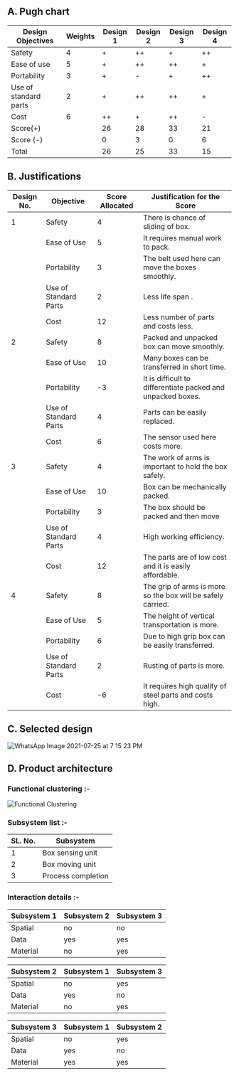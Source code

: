 ## A. Pugh chart
|Design Objectives|	Weights|	Design 1|	Design 2|	Design 3|	Design 4|
|-----------------|------------|----------------|---------------|---------------|---------------|
|Safety|	4|	+|	++|	+|	++|
|Ease of use|	5|	+|	++|	++|	+|
|Portability|	3|	+|	-|	+|	++|
|Use of standard parts|	2|	+|	++|	++|	+|
|Cost|	6|	++|	+|	++|	-|
|Score(+)|	|	26|	28|	33|	21|
|Score (-)|	|	0|	3|	0|	6|
|Total|		|26|	25|	33|	15|

## B. Justifications
|Design No.|	Objective|	Score Allocated|	Justification for the Score|
|----------|-------------|---------------------|-----------------------------------|	
|1|	Safety|	4|	There is chance of sliding of box.|	
|  |     Ease of Use|	5|	It requires manual work to pack.|	
|  |	Portability|	3|	The belt used here can move the boxes smoothly.|	
|  |	Use of Standard Parts|	2|	Less life span .|	
|  |	Cost|	12|	Less number of parts and costs less.|	
|2|	Safety|	8|	Packed and unpacked box can move smoothly.|	
|  |	Ease of Use|	10|	Many boxes can be transferred in short time.|	
|   |	Portability|	-3|	It is difficult to differentiate packed and unpacked boxes.|	
|    |	Use of Standard Parts|	4|	Parts can be easily replaced.|	
|    |	Cost|	6|	The sensor used here costs more.|	
|3  |	Safety|	4|	 The work of arms is important to hold the box safely.|	
|   |	Ease of Use|	10|	Box can be mechanically packed.|	
|   |	Portability|	3|	The box should be packed and then move|
|    |	Use of Standard Parts|	4|	High working efficiency.| 	
|    |Cost|	12|	The parts are of low cost and it is easily affordable.|	
|4   |	Safety|	8|	The grip of arms is more so the box will be safely carried.|	
|  |	Ease of Use|	5|	The height of vertical transportation is more.|
|  |	Portability|	6|	Due to high grip box can be easily transferred.|	
|  |	Use of Standard Parts|	2|	Rusting of parts is more.|	
|  |	Cost|	-6|	It requires high quality of steel parts and costs high.|

## C. Selected design 

![WhatsApp Image 2021-07-25 at 7 15 23 PM](https://user-images.githubusercontent.com/83766342/126902192-bed6e286-d877-4714-9b3c-262a416a6042.jpeg)

	
## D. Product architecture
### Functional clustering :-
![Functional Clustering](https://user-images.githubusercontent.com/83761389/125247744-e66fca80-e310-11eb-8e37-6a463f5cff7d.png)

### Subsystem list :-
	
|SL. No.|	Subsystem|
|-------|----------------|
|1	|Box sensing unit|
|2	|Box moving unit|
|3     |Process completion|


### Interaction details :-
			
|Subsystem 1|	Subsystem 2|	Subsystem 3|
|-----------|--------------|---------------|
|Spatial|	no|	no|
|Data|	yes|	yes|
|Material|	no|	yes|
			
			
|Subsystem 2|	Subsystem 1|	Subsystem 3|
|-----------|--------------|---------------|
|Spatial|	no|	yes|
|Data| 	yes|	no|
|Material|	no|	yes|
			
|Subsystem 3|	Subsystem 1|	Subsystem 2|
|-----------|--------------|---------------|
|Spatial|	no |	yes|
|Data |	yes|	no |
|Material|	yes|	yes|
			



